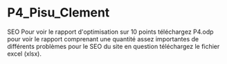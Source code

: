 # P4_Pisu_Clement
SEO Pour voir le rapport d'optimisation sur 10 points téléchargez P4.odp pour voir le rapport comprenant une quantité assez importantes de différents problèmes pour le SEO du site en question téléchargez le fichier excel (xlsx).
